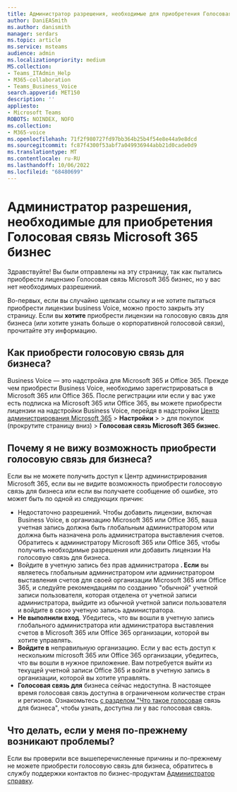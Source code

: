 ```yaml
---
title: Администратор разрешения, необходимые для приобретения Голосовая связь Microsoft 365 бизнес
author: DaniEASmith
ms.author: danismith
manager: serdars
ms.topic: article
ms.service: msteams
audience: admin
ms.localizationpriority: medium
MS.collection:
- Teams_ITAdmin_Help
- M365-collaboration
- Teams_Business_Voice
search.appverid: MET150
description: ''
appliesto:
- Microsoft Teams
ROBOTS: NOINDEX, NOFO
ms.collection:
- M365-voice
ms.openlocfilehash: 71f2f980727fd97bb364b25b4f54e8e44a9e8dcd
ms.sourcegitcommit: fc87f4300f53abf7a049936944abb21d0cade0d9
ms.translationtype: MT
ms.contentlocale: ru-RU
ms.lasthandoff: 10/06/2022
ms.locfileid: "68480699"
---
```

# <a name="admin-permissions-needed-to-buy-microsoft-365-business-voice"></a>Администратор разрешения, необходимые для приобретения Голосовая связь Microsoft 365 бизнес

Здравствуйте! Вы были отправлены на эту страницу, так как пытались приобрести [](../whats-business-voice.md) лицензию Голосовая связь Microsoft 365 бизнес, но у вас нет необходимых разрешений.

Во-первых, если вы случайно щелкали ссылку и не хотите пытаться приобрести лицензии business Voice, можно просто закрыть эту страницу. Если вы **хотите** приобрести лицензии на голосовую связь для бизнеса (или хотите узнать больше о корпоративной голосовой связи), прочитайте эту информацию.

## <a name="how-can-i-buy-business-voice"></a>Как приобрести голосовую связь для бизнеса?

Business Voice — это надстройка для Microsoft 365 и Office 365. Прежде чем приобрести Business Voice, необходимо зарегистрироваться в Microsoft 365 или Office 365. После регистрации или если у вас уже есть подписка на Microsoft 365 или Office 365, вы можете приобрести лицензии на надстройки Business Voice, перейдя в надстройки [Центр администрирования Microsoft 365](https://admin.microsoft.com) >  **Настройки** >  >  для покупок (прокрутите страницу вниз) > **Голосовая связь Microsoft 365 бизнес**.

## <a name="why-dont-i-see-an-option-to-buy-business-voice"></a>Почему я не вижу возможность приобрести голосовую связь для бизнеса?

Если вы не можете получить доступ к Центр администрирования Microsoft 365, если вы не видите возможность приобрести голосовую связь для бизнеса или если вы получаете сообщение об ошибке, это может быть по одной из следующих причин:

-  Недостаточно разрешений. Чтобы добавить лицензии, включая Business Voice, в организацию Microsoft 365 или Office 365, ваша учетная запись должна быть глобальным администратором или должна быть назначена роль администратора выставления счетов. Обратитесь к администратору Microsoft 365 или Office 365, чтобы получить необходимые разрешения или добавить лицензии На голосовую связь для бизнеса.
- Войдите в учетную запись без прав администратора **. Если** вы являетесь глобальным администратором или администратором выставления счетов для своей организации Microsoft 365 или Office 365, и следуйте рекомендациям по созданию "обычной" учетной записи пользователя, которая отделена от учетной записи администратора, выйдите из обычной учетной записи пользователя и войдите в свою учетную запись администратора.
- **Не выполнили вход**. Убедитесь, что вы вошли в учетную запись глобального администратора или администратора выставления счетов в Microsoft 365 или Office 365 организации, которой вы хотите управлять.
- **Войдите в** неправильную организацию. Если у вас есть доступ к нескольким microsoft 365 или Office 365 организации, убедитесь, что вы вошли в нужное приложение. Вам потребуется выйти из текущей учетной записи Office 365 и войти в учетную запись в организации, которой вы хотите управлять.
- **Голосовая связь для** бизнеса сейчас недоступна. В настоящее время голосовая связь доступна в ограниченном количестве стран и регионов. Ознакомьтесь [с разделом "Что такое голосовая](../whats-business-voice.md) связь для бизнеса", чтобы узнать, доступна ли у вас голосовая связь.

## <a name="what-if-im-still-having-trouble"></a>Что делать, если у меня по-прежнему возникают проблемы?

Если вы проверили все вышеперечисленные причины и по-прежнему не можете приобрести голосовую связь для бизнеса, обратитесь в службу поддержки контактов по бизнес-продуктам [Администратор справку](/microsoft-365/admin/contact-support-for-business-products).